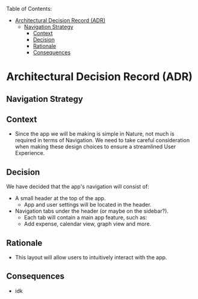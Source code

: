 Table of Contents:
* [Architectural Decision Record (ADR)](#architectural-decision-record-adr)
  * [Navigation Strategy](#navigation-strategy)
    * [Context](#context)
    * [Decision](#decision)
    * [Rationale](#rationale)
    * [Consequences](#consequences)

# Architectural Decision Record (ADR)
## Navigation Strategy



## Context
- Since the app we will be making is simple in Nature, not much is required in terms of Navigation. We need to take careful consideration when making these design choices to ensure a streamlined User Experience. 

## Decision
We have decided that the app's navigation will consist of:

- A small header at the top of the app. 
	- App and user settings will be located in the header.
- Navigation tabs under the header (or maybe on the sidebar?).
	- Each tab will contain a main app feature, such as:
	- Add expense, calendar view, graph view and more.

## Rationale
- This layout will allow users to intuitively interact with the app.  

## Consequences
- idk